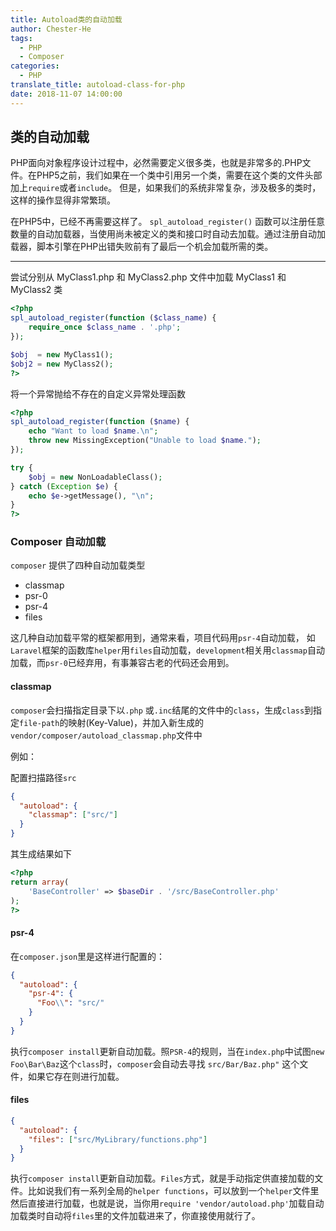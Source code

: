 ```yaml
---
title: Autoload类的自动加载
author: Chester-He
tags:
  - PHP
  - Composer
categories:
  - PHP
translate_title: autoload-class-for-php
date: 2018-11-07 14:00:00
---
```


## 类的自动加载

PHP面向对象程序设计过程中，必然需要定义很多类，也就是非常多的.PHP文件。在PHP5之前，我们如果在一个类中引用另一个类，需要在这个类的文件头部加上`require`或者`include`。
但是，如果我们的系统非常复杂，涉及极多的类时，这样的操作显得非常繁琐。

在PHP5中，已经不再需要这样了。 `spl_autoload_register()` 函数可以注册任意数量的自动加载器，当使用尚未被定义的类和接口时自动去加载。通过注册自动加载器，脚本引擎在PHP出错失败前有了最后一个机会加载所需的类。

---

尝试分别从 MyClass1.php 和 MyClass2.php 文件中加载 MyClass1 和 MyClass2 类

```php
<?php
spl_autoload_register(function ($class_name) {
    require_once $class_name . '.php';
});

$obj  = new MyClass1();
$obj2 = new MyClass2();
?>
```

将一个异常抛给不存在的自定义异常处理函数

```php
<?php
spl_autoload_register(function ($name) {
    echo "Want to load $name.\n";
    throw new MissingException("Unable to load $name.");
});

try {
    $obj = new NonLoadableClass();
} catch (Exception $e) {
    echo $e->getMessage(), "\n";
}
?>
```

### Composer 自动加载

`composer` 提供了四种自动加载类型

- classmap
- psr-0
- psr-4
- files

这几种自动加载平常的框架都用到，通常来看，项目代码用`psr-4`自动加载， 如`Laravel`框架的函数库`helper`用`files`自动加载，`development`相关用`classmap`自动加载，而`psr-0`已经弃用，有事兼容古老的代码还会用到。

#### classmap

`composer`会扫描指定目录下以`.php` 或`.inc`结尾的文件中的`class`，生成`class`到指定`file-path`的映射(Key-Value)，并加入新生成的`vendor/composer/autoload_classmap.php`文件中

例如：

配置扫描路径`src`
```json
{
  "autoload": {
    "classmap": ["src/"]
  }
}
```

其生成结果如下
```php
<?php
return array(
    'BaseController' => $baseDir . '/src/BaseController.php'
);
?>
```

#### psr-4

在`composer.json`里是这样进行配置的：

```json
{
  "autoload": {
    "psr-4": {
      "Foo\\": "src/"
    }
  }
}
```
执行`composer install`更新自动加载。照`PSR-4`的规则，当在`index.php`中试图`new Foo\Bar\Baz`这个`class`时，`composer`会自动去寻找 `src/Bar/Baz.php"` 这个文件，如果它存在则进行加载。

#### files
```json
{
  "autoload": {
    "files": ["src/MyLibrary/functions.php"]
  }
}
```
执行`composer install`更新自动加载。`Files`方式，就是手动指定供直接加载的文件。比如说我们有一系列全局的`helper functions`，可以放到一个`helper`文件里然后直接进行加载，也就是说，当你用`require 'vendor/autoload.php'`加载自动加载类时自动将`files`里的文件加载进来了，你直接使用就行了。
